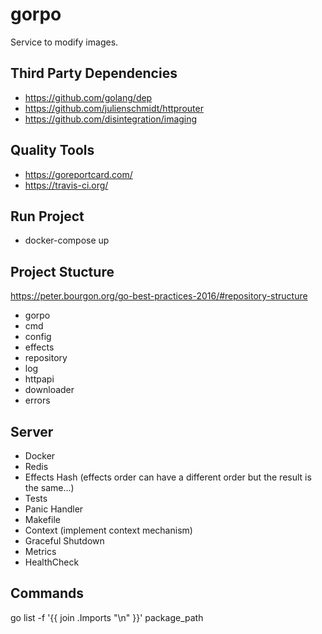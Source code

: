 # gorpo
Service to modify images.

## Third Party Dependencies
- https://github.com/golang/dep
- https://github.com/julienschmidt/httprouter
- https://github.com/disintegration/imaging

## Quality Tools
- https://goreportcard.com/
- https://travis-ci.org/

## Run Project
- docker-compose up

## Project Stucture

https://peter.bourgon.org/go-best-practices-2016/#repository-structure

- gorpo
- cmd
- config
- effects
- repository
- log
- httpapi
- downloader
- errors

## Server

- Docker
- Redis
- Effects Hash (effects order can have a different order but the result is the same...)
- Tests
- Panic Handler
- Makefile
- Context (implement context mechanism)
- Graceful Shutdown
- Metrics
- HealthCheck




## Commands
go list -f '{{ join .Imports "\n" }}' package_path